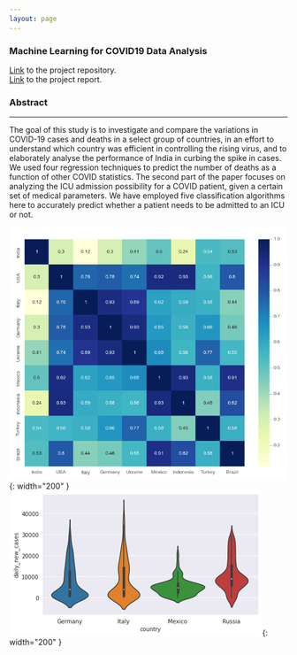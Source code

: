 ```yaml
---
layout: page
---
```



<h3><b>Machine Learning for COVID19 Data Analysis</b></h3>

[Link](https://github.com/patel-shivam/Covid-19-Analysis) to the project repository.   
[Link](files/DS203_report.pdf) to the project report. 


### **Abstract**
-------------------------------------------------------------------

The goal of this study is to investigate and compare
the variations in COVID-19 cases and deaths in a select group of
countries, in an effort to understand which country was efficient
in controlling the rising virus, and to elaborately analyse the
performance of India in curbing the spike in cases. We used
four regression techniques to predict the number of deaths as
a function of other COVID statistics. The second part of the
paper focuses on analyzing the ICU admission possibility for a
COVID patient, given a certain set of medical parameters. We
have employed five classification algorithms here to accurately
predict whether a patient needs to be admitted to an ICU or
not.


![International Cases Correlation](/images/ds203_images/international_cases_correlation.png){: width="200" }
![Violin Plot](/images/ds203_images/violin_plot_Cases.png){: width="200" }

